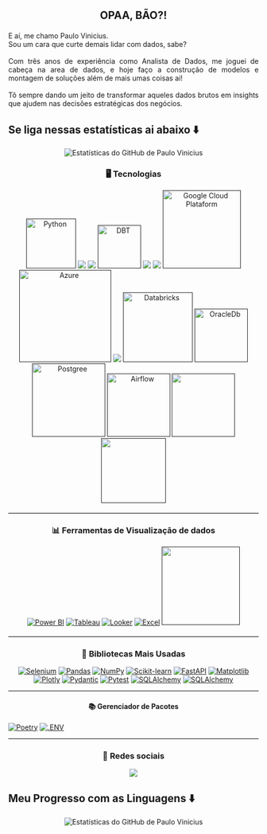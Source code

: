 <!-- Bem-vindo ao meu GitHub -->
<div style="text-align: center; margin-bottom: 20px;">
  <h2>OPAA, BÃO?!</h2>
</div>
<p style="text-align: justify; margin-bottom: 20px;">E aí, me chamo Paulo Vinicius.<br> Sou um cara que curte demais lidar com dados, sabe?<br><br>Com três anos de experiência como Analista de Dados, me joguei de cabeça na area de dados, e hoje faço a construção de modelos e montagem de soluções além de mais umas coisas ai!<br> <br> Tô sempre dando um jeito de transformar aqueles dados brutos em insights que ajudem nas decisões estratégicas dos negócios.</p>

 <h2>Se liga nessas estatísticas ai abaixo ⬇️</h2>

 <div style="text-align: center; margin-bottom: 20px;">
  <img src="https://github-readme-stats.vercel.app/api?username=paulo-vinicius-correa&show_icons=true&theme=dark" alt="Estatísticas do GitHub de Paulo Vinicius">
</div>

<h3 style="text-align: center;">🖥️ Tecnologias</h3>
<div style="text-align: center; margin-bottom: 20px;">
  <a href="" target="_blank"><img src="https://img.shields.io/badge/Python-3776AB?style=for-the-badge&logo=python&logoColor=white" alt="Python" style="width: 100px; height: auto;"></a>
  <a href="" target="_blank"><img src="https://img.shields.io/badge/Apache%20Spark-E25A1C.svg?style=for-the-badge&logo=Apache-Spark&logoColor=white"></a>
  <a href="" target="_blank"><img src="https://img.shields.io/badge/Docker-2496ED.svg?style=for-the-badge&logo=Docker&logoColor=white"></a>
  <a href="" target="_blank"><img src="https://a11ybadges.com/badge?logo=dbt" alt="DBT" style="width: 87px; height: auto;"></a>
   <a href="" target="_blank"><img src="https://img.shields.io/badge/DuckDB-FFF000.svg?style=for-the-badge&logo=DuckDB&logoColor=black"></a>
   <a href="" target="_blank"><img src="https://img.shields.io/badge/Prometheus-E6522C.svg?style=for-the-badge&logo=Prometheus&logoColor=white"></a>
  <a href="" target="_blank"><img src="https://img.shields.io/badge/Google_Cloud-4285F4?style=for-the-badge&logo=google-cloud&logoColor=white" alt="Google Cloud Plataform" style="width: 157px; height: auto;"></a>
  <a href="" target="_blank"><img src="https://img.shields.io/badge/Microsoft_Azure-0089D6?style=for-the-badge&logo=microsoft-azure&logoColor=white" alt="Azure" style="width:185px; height: auto;"></a>
   <a href="" target="_blank"><img src="https://img.shields.io/badge/Datadog-632CA6.svg?style=for-the-badge&logo=Datadog&logoColor=white"></a>
  <a href="" target="_blank"><img src="https://img.shields.io/badge/Databricks-FF3621?style=for-the-badge&logo=Databricks&logoColor=white" alt="Databricks" style="width: 140px; height: auto;"></a>
  <a href="" target="_blank"><img src="https://img.shields.io/badge/Oracle-F80000?style=for-the-badge&logo=Oracle&logoColor=white" alt="OracleDb" style="width: 107px; height: auto;"></a>
  <a href="" target="_blank"><img src="https://img.shields.io/badge/PostgreSQL-316192?style=for-the-badge&logo=postgresql&logoColor=white" alt="Postgree" style="width: 147px; height: auto;"></a>
  <a href="" target="_blank"><img src="https://img.shields.io/badge/Airflow-017CEE?style=for-the-badge&logo=Apache%20Airflow&logoColor=white" alt="Airflow" style="width: 127px; height: auto;"></a>
  <a href="" target="_blank"><img src="https://img.shields.io/badge/Airbyte-615EFF.svg?style=for-the-badge&logo=Airbyte&logoColor=white" style="width: 127px; height: auto;"></a>
  <a href="" target="_blank"><img src="https://img.shields.io/badge/Jupyter-F37626.svg?style=for-the-badge&logo=Jupyter&logoColor=white"style="width: 130px; height: auto;"></a>
</div>


<hr style="margin-bottom: 20px; border-bottom: 1px solid #ccc;">

<h3 style="text-align: center;">📊 Ferramentas de Visualização de dados </h3>
<div style="text-align: center; margin-bottom: 20px;">
  <a href="https://powerbi.microsoft.com/" target="_blank"><img src="https://img.shields.io/badge/Power%20BI-F2C811?style=for-the-badge&logo=power-bi&logoColor=white" alt="Power BI"></a>
  <a href="https://www.tableau.com/" target="_blank"><img src="https://img.shields.io/badge/Tableau-E97627?style=for-the-badge&logo=tableau&logoColor=white" alt="Tableau"></a>
  <a href="https://looker.com/" target="_blank"><img src="https://img.shields.io/badge/Looker-00B0FF?style=for-the-badge&logo=looker&logoColor=white" alt="Looker"></a>
  <a href="" target="_blank"><img src="https://img.shields.io/badge/Microsoft_Excel-217346?style=for-the-badge&logo=microsoft-excel&logoColor=white" alt="Excel"></a>
  <a href="" target="_blank"><img src="https://a11ybadges.com/badge?logo=streamlit" style="width: 157px; height: auto;"></a>
</div>

<hr style="margin-bottom: 20px; border-bottom: 1px solid #ccc;">

<h3 style="text-align: center;">📖 Bibliotecas Mais Usadas</h3>
<div style="text-align: center; margin-bottom: 10px;">
  <a href="https://www.selenium.dev/" target="_blank"><img src="https://img.shields.io/badge/Selenium-43B02A?style=for-the-badge&logo=selenium&logoColor=white" alt="Selenium"></a>
  <a href="https://pandas.pydata.org/" target="_blank"><img src="https://img.shields.io/badge/Pandas-150458?style=for-the-badge&logo=pandas&logoColor=white" alt="Pandas"></a>
  <a href="https://numpy.org/" target="_blank"><img src="https://img.shields.io/badge/NumPy-013243?style=for-the-badge&logo=numpy&logoColor=white" alt="NumPy"></a>
  <a href="#" target="_blank"><img src="https://img.shields.io/badge/scikit--learn-%23F7931E.svg?style=for-the-badge&logo=scikit-learn&logoColor=white" alt="Scikit-learn"></a>
  <a href="#" target="_blank"><img src="https://img.shields.io/badge/FastAPI-005571?style=for-the-badge&logo=fastapi" alt="FastAPI"></a>
  <a href="#" target="_blank"><img src="https://img.shields.io/badge/Matplotlib-%23ffffff.svg?style=for-the-badge&logo=Matplotlib&logoColor=black" alt="Matplotlib"></a>
  <a href="#" target="_blank"><img src="https://img.shields.io/badge/Plotly-%233F4F75.svg?style=for-the-badge&logo=plotly&logoColor=white" alt="Plotly"></a>
  <a href="#" target="_blank"><img src="https://img.shields.io/badge/Pydantic-E92063.svg?style=for-the-badge&logo=Pydantic&logoColor=white" alt="Pydantic"></a>
  <a href="#" target="_blank"><img src="https://img.shields.io/badge/Pytest-0A9EDC.svg?style=for-the-badge&logo=Pytest&logoColor=white" alt="Pytest"></a>
  <a href="#" target="_blank"><img src="https://img.shields.io/badge/SQLAlchemy-D71F00.svg?style=for-the-badge&logo=SQLAlchemy&logoColor=white" alt="SQLAlchemy"></a>
  <a href="#" target="_blank"><img src="https://img.shields.io/badge/Material%20for%20MkDocs-526CFE.svg?style=for-the-badge&logo=Material-for-MkDocs&logoColor=white" alt="SQLAlchemy"></a>
</div>

<hr style="margin-bottom: 20px; border-bottom: 1px solid #ccc;">

<h4 style="text-align: center;">📚 Gerenciador de Pacotes</h4>
<a href="#" target="_blank"><img src="https://img.shields.io/badge/Poetry-60A5FA.svg?style=for-the-badge&logo=Poetry&logoColor=white" alt="Poetry"></a>
<a href="#" target="_blank"><img src="https://img.shields.io/badge/.ENV-ECD53F.svg?style=for-the-badge&logo=dotenv&logoColor=black" alt=".ENV"></a>

<hr style="margin-bottom: 20px; border-bottom: 1px solid #ccc;">

<h3 style="text-align: center;">🔗 Redes sociais</h3>
<div style="text-align: center;">
  <a href="https://www.linkedin.com/in/paulo-vinicius-correa" target="_blank"><img src="https://img.shields.io/badge/-LinkedIn-%230077B5?style=for-the-badge&logo=linkedin&logoColor=white" target="_blank"></a>
</div>

 <h2>Meu Progresso com as Linguagens ⬇️</h2>

<div style="text-align: center; margin-bottom: 20px;">
 <img src="https://github-readme-stats.vercel.app/api/top-langs/?username=paulo-vinicius-correa&theme=blue-green" alt="Estatísticas do GitHub de Paulo Vinicius">
</div>
